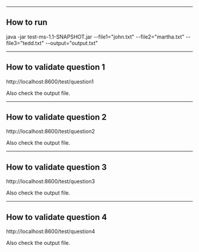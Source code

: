 -----------------------------------
How to run
-----------------------------------

java -jar test-ms-1.1-SNAPSHOT.jar --file1="john.txt" --file2="martha.txt" --file3="tedd.txt" --output="output.txt"

-----------------------------------
How to validate question 1
-----------------------------------

http://localhost:8600/test/question1

Also check the output file.

-----------------------------------
How to validate question 2
-----------------------------------

http://localhost:8600/test/question2

Also check the output file.

-----------------------------------
How to validate question 3
-----------------------------------

http://localhost:8600/test/question3

Also check the output file.

-----------------------------------
How to validate question 4
-----------------------------------

http://localhost:8600/test/question4

Also check the output file.